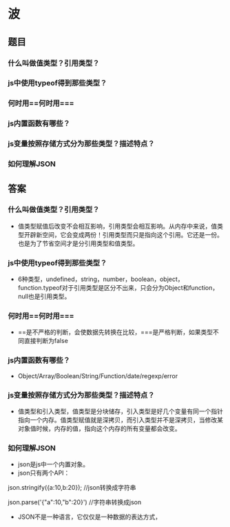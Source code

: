 # 波
## 题目
### 什么叫做值类型？引用类型？
### js中使用typeof得到那些类型？
### 何时用==何时用===
### js内置函数有哪些？
### js变量按照存储方式分为那些类型？描述特点？
### 如何理解JSON



## 答案
### 什么叫做值类型？引用类型？
+ 值类型赋值后改变不会相互影响，引用类型会相互影响。从内存中来说，值类型开辟新空间，它会变成两份！引用类型而只是指向这个引用。它还是一份。也是为了节省空间才是分引用类型和值类型。

### js中使用typeof得到那些类型？
+ 6种类型，undefined，string，number，boolean，object，function.typeof对于引用类型是区分不出来，只会分为Object和function，null也是引用类型。

### 何时用==何时用===
+ ==是不严格的判断，会使数据先转换在比较，===是严格判断，如果类型不同直接判断为false

### js内置函数有哪些？
+ Object/Array/Boolean/String/Function/date/regexp/error

### js变量按照存储方式分为那些类型？描述特点？
+ 值类型和引入类型，值类型是分块储存，引入类型是好几个变量有同一个指针指向一个内存。值类型赋值就是深拷贝，而引入类型并不是深拷贝，当修改某对象值时候，内存的值，指向这个内存的所有变量都会改变。

### 如何理解JSON
+ json是js中一个内置对象。
+ json只有两个API：

json.stringify({a:10,b:20}); //json转换成字符串

json.parse('{"a":10,"b":20}') //字符串转换成json

+ JSON不是一种语言，它仅仅是一种数据的表达方式，